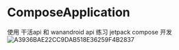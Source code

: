 # ComposeApplication
使用 干活api 和 wanandroid api 
练习 jetpack compose 开发
![A3936BAE22CC9DAB518E36259F4B2837](https://user-images.githubusercontent.com/24568863/133395686-c4b3c8da-5e1f-436e-bded-1abd2a9098e9.jpg)
